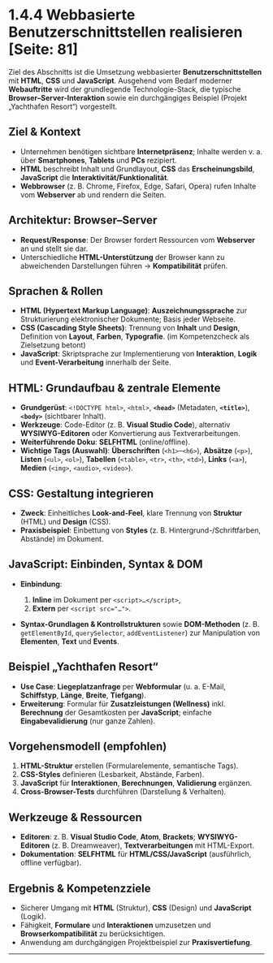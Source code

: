 # 1.4.4 Webbasierte Benutzerschnittstellen realisieren [Seite: 81]

Ziel des Abschnitts ist die Umsetzung webbasierter **Benutzerschnittstellen** mit **HTML**, **CSS** und **JavaScript**. Ausgehend vom Bedarf moderner **Webauftritte** wird der grundlegende Technologie-Stack, die typische **Browser–Server-Interaktion** sowie ein durchgängiges Beispiel (Projekt „Yachthafen Resort“) vorgestellt. 

## Ziel & Kontext

* Unternehmen benötigen sichtbare **Internetpräsenz**; Inhalte werden v. a. über **Smartphones**, **Tablets** und **PCs** rezipiert.
* **HTML** beschreibt Inhalt und Grundlayout, **CSS** das **Erscheinungsbild**, **JavaScript** die **Interaktivität/Funktionalität**.
* **Webbrowser** (z. B. Chrome, Firefox, Edge, Safari, Opera) rufen Inhalte vom **Webserver** ab und rendern die Seiten. 

## Architektur: Browser–Server

* **Request/Response**: Der Browser fordert Ressourcen vom **Webserver** an und stellt sie dar.
* Unterschiedliche **HTML-Unterstützung** der Browser kann zu abweichenden Darstellungen führen → **Kompatibilität** prüfen. 

## Sprachen & Rollen

* **HTML (Hypertext Markup Language)**: **Auszeichnungssprache** zur Strukturierung elektronischer Dokumente; Basis jeder Webseite. 
* **CSS (Cascading Style Sheets)**: Trennung von **Inhalt** und **Design**, Definition von **Layout**, **Farben**, **Typografie**. (im Kompetenzcheck als Zielsetzung betont) 
* **JavaScript**: Skriptsprache zur Implementierung von **Interaktion**, **Logik** und **Event-Verarbeitung** innerhalb der Seite. 

## HTML: Grundaufbau & zentrale Elemente

* **Grundgerüst**: `<!DOCTYPE html>`, `<html>`, **`<head>`** (Metadaten, **`<title>`**), **`<body>`** (sichtbarer Inhalt).
* **Werkzeuge**: Code-Editor (z. B. **Visual Studio Code**), alternativ **WYSIWYG-Editoren** oder Konvertierung aus Textverarbeitungen.
* **Weiterführende Doku**: **SELFHTML** (online/offline).
* **Wichtige Tags (Auswahl)**: **Überschriften** (`<h1>`–`<h6>`), **Absätze** (`<p>`), **Listen** (`<ul>`, `<ol>`), **Tabellen** (`<table>`, `<tr>`, `<th>`, `<td>`), **Links** (`<a>`), **Medien** (`<img>`, `<audio>`, `<video>`). 

## CSS: Gestaltung integrieren

* **Zweck**: Einheitliches **Look-and-Feel**, klare Trennung von **Struktur** (HTML) und **Design** (CSS).
* **Praxisbeispiel**: Einbettung von **Styles** (z. B. Hintergrund-/Schriftfarben, Abstände) im Dokument. 

## JavaScript: Einbinden, Syntax & DOM

* **Einbindung**:

  1. **Inline** im Dokument per `<script>…</script>`,
  2. **Extern** per `<script src="…">`.
* **Syntax-Grundlagen & Kontrollstrukturen** sowie **DOM-Methoden** (z. B. `getElementById`, `querySelector`, `addEventListener`) zur Manipulation von **Elementen**, **Text** und **Events**.

## Beispiel „Yachthafen Resort“

* **Use Case**: **Liegeplatzanfrage** per **Webformular** (u. a. E-Mail, **Schiffstyp**, **Länge**, **Breite**, **Tiefgang**).
* **Erweiterung**: Formular für **Zusatzleistungen (Wellness)** inkl. **Berechnung** der Gesamtkosten per **JavaScript**; einfache **Eingabevalidierung** (nur ganze Zahlen).

## Vorgehensmodell (empfohlen)

1. **HTML-Struktur** erstellen (Formularelemente, semantische Tags).
2. **CSS-Styles** definieren (Lesbarkeit, Abstände, Farben).
3. **JavaScript** für **Interaktionen**, **Berechnungen**, **Validierung** ergänzen.
4. **Cross-Browser-Tests** durchführen (Darstellung & Verhalten). 

## Werkzeuge & Ressourcen

* **Editoren**: z. B. **Visual Studio Code**, **Atom**, **Brackets**; **WYSIWYG-Editoren** (z. B. Dreamweaver), **Textverarbeitungen** mit HTML-Export.
* **Dokumentation**: **SELFHTML** für **HTML/CSS/JavaScript** (ausführlich, offline verfügbar).

## Ergebnis & Kompetenzziele

* Sicherer Umgang mit **HTML** (Struktur), **CSS** (Design) und **JavaScript** (Logik).
* Fähigkeit, **Formulare** und **Interaktionen** umzusetzen und **Browserkompatibilität** zu berücksichtigen.
* Anwendung am durchgängigen Projektbeispiel zur **Praxisvertiefung**. 

---
